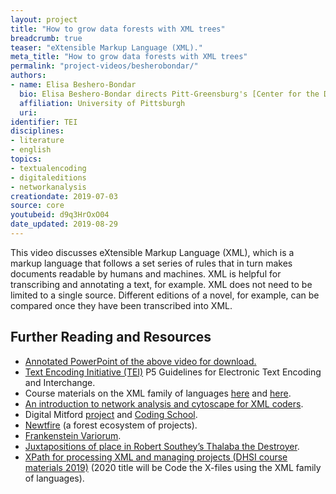 ```yaml
---
layout: project
title: "How to grow data forests with XML trees"
breadcrumb: true
teaser: "eXtensible Markup Language (XML)."
meta_title: "How to grow data forests with XML trees"
permalink: "project-videos/besherobondar/"
authors:
- name: Elisa Beshero-Bondar
  bio: Elisa Beshero-Bondar directs Pitt-Greensburg's [Center for the Digital Text](https://www.greensburg.pitt.edu/digital-humanities/center-digital-text), which supports many [student and faculty-initiated DH projects](https://newtfire.org/). At Pitt-Greensburg and internationally through the Digital Humanities Summer Institutes and through the TEI, she teaches coding courses and workshops and trains students and colleagues in the use of computer coding and markup languages to research and design archives of literary and cultural resources. An active member of the [Text Encoding Initiative (TEI)](https://tei-c.org/), she has been elected twice since 2016 to serve on the [TEI Technical Council](https://tei-c.org/Activities/Council/), an eleven-member international committee that supervises amendments to the TEI Guidelines.
  affiliation: University of Pittsburgh
  uri:
identifier: TEI
disciplines:
- literature
- english
topics:
- textualencoding
- digitaleditions
- networkanalysis
creationdate: 2019-07-03
source: core
youtubeid: d9q3HrOxO04
date_updated: 2019-08-29
---
```



This video discusses eXtensible Markup Language (XML), which is a markup language that follows a set series of rules that in turn makes documents readable by humans and machines. XML is helpful for transcribing and annotating a text, for example. XML does not need to be limited to a single source. Different editions of a novel, for example, can be compared once they have been transcribed into XML.

## Further Reading and Resources

  - [Annotated PowerPoint of the above video for download.](/assets/files/BesheroBondar.pptx)
  - [Text Encoding Initiative (TEI)](https://www.tei-c.org/release/doc/tei-p5-doc/en/html/index.html) P5 Guidelines for Electronic Text Encoding and Interchange.
  - Course materials on the XML family of languages [here](https://dh.newtfire.org) and [here](http://dh.obdurodon.org).
  - [An introduction to network analysis and cytoscape for XML coders](http://ebeshero.github.io/thalaba/cytosc.html).
  - Digital Mitford [project](https://digitalmitford.org) and [Coding School](https://digitalmitford.github.io/DigMitCS/).
  - [Newtfire](https://newtfire.org) (a forest ecosystem of projects).
  - [Frankenstein Variorum](https://pghfrankenstein.github.io/Pittsburgh_Frankenstein/).
  - [Juxtapositions of place in Robert Southey’s Thalaba the Destroyer](http://ebeshero.github.io/thalaba/index.html).
  - [XPath for processing XML and managing projects (DHSI course materials 2019)](https://ebeshero.github.io/UpTransformation/) (2020 title will be Code the X-files using the XML family of languages).
